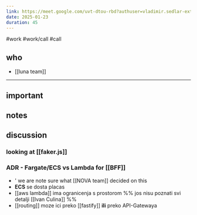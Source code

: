 ```yaml
---
link: https://meet.google.com/uvt-dtou-rbd?authuser=vladimir.sedlar-ext%40aviv-group.com
date: 2025-01-23
duration: 45
---
```

#work #work/call #call
## who
- [[luna team]]
---
## important

## notes

## discussion

### looking at [[faker.js]]

### ADR - Fargate/ECS vs Lambda for [[BFF]]
- ' we are note sure what [[NOVA team]] decided on this
- **ECS** se dosta placas
- [[aws lambda]] ima ogranicenja s prostorom   %% jos nisu poznati svi detalji [[Ivan Culina]] %%
- [[routing]]  moze ici preko [[fastify]] **ili** preko API-Gatewaya
